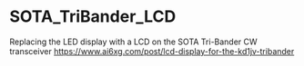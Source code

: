# SOTA_TriBander_LCD
Replacing the LED display with a LCD on the SOTA  Tri-Bander CW transceiver
https://www.ai6xg.com/post/lcd-display-for-the-kd1jv-tribander
